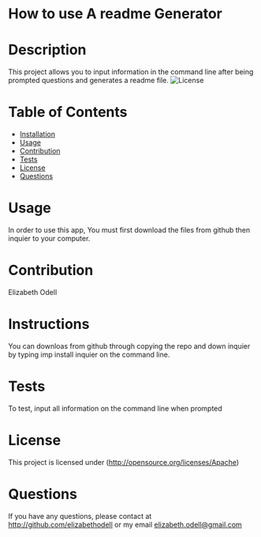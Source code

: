 # How to use A readme Generator

  # Description
  This project allows you to input information in the command line after being prompted questions and generates a readme file.
  ![License](https://img.shields.io/badge/License-Apache-blue.svg "License Badge")
  # Table of Contents
  * [Installation](##installation)
  * [Usage](#usage)
  * [Contribution](#contribution)
  * [Tests](#tests)
  * [License](#license)
  * [Questions](#questions)
  
  # Usage
  In order to use this app, You must first download the files from github then  inquier to your computer.
  
  # Contribution 
  Elizabeth Odell

  # Instructions
  You can downloas from github through copying the repo and down inquier by typing imp install inquier on the command line.

  # Tests
  To test, input all information on the command line when prompted

  # License
  This project is licensed under (http://opensource.org/licenses/Apache)


  # Questions
  If you have any questions, please contact at http://github.com/elizabethodell or my email elizabeth.odell@gmail.com

